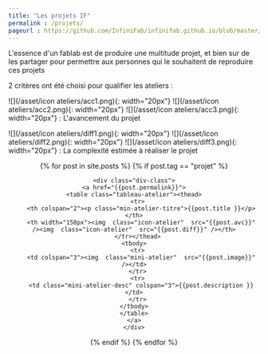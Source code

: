 ```yaml
---
title: "Les projets IF"
permalink : /projets/
pageurl : https://github.com/InfiniFab/infinifab.github.io/blob/master/projets.md
---
```


L'essence d'un fablab est de produire une multitude projet, et bien sur de les partager pour permettre aux personnes qui le souhaitent de reproduire ces projets

2 critères ont été choisi pour qualifier les ateliers :

![](/asset/icon ateliers/acc1.png){: width="20px"} ![](/asset/icon ateliers/acc2.png){: width="20px"} ![](/asset/icon ateliers/acc3.png){: width="20px"} : L'avancement du projet

![](/asset/icon ateliers/diff1.png){: width="20px"} ![](/asset/icon ateliers/diff2.png){: width="20px"} ![](/asset/icon ateliers/diff3.png){: width="20px"} : La complexité estimée à réaliser le projet

<div align="center">
  {% for post in site.posts %}
    {% if post.tag == "projet" %}
    
    <div class="div-class">
    <a href="{{post.permalink}}">
    <table class="tableau-atelier"><thead>
      <tr>
        <th colspan="2"><p class="min-atelier-titre">{{post.title }}</p></th>
        <th width="150px"><img  class="icon-atelier"  src="{{post.avc}}" /><img  class="icon-atelier"  src="{{post.diff}}" /></th>
      </tr></thead>
    <tbody>
      <tr>
        <td colspan="3"><img  class="mini-atelier"  src="{{post.image}}" /></td>
      </tr>
      <tr>
        <td class="mini-atelier-desc" colspan="3">{{post.description }}</td>
      </tr>
    </tbody>
    </table>
    </a>
    </div>
    
  {% endif %}
  {% endfor %}
</div>

<!-- 
{% for post in site.posts %}
{% if post.tag == "projet" %}{: .listateliers}
|  |
| [![]({{post.image}}){: height="150px"}]({{ post.url }}) |
|  |
| {{post.description}}|
|  | 
{% endif %}
{% endfor %}
 -->